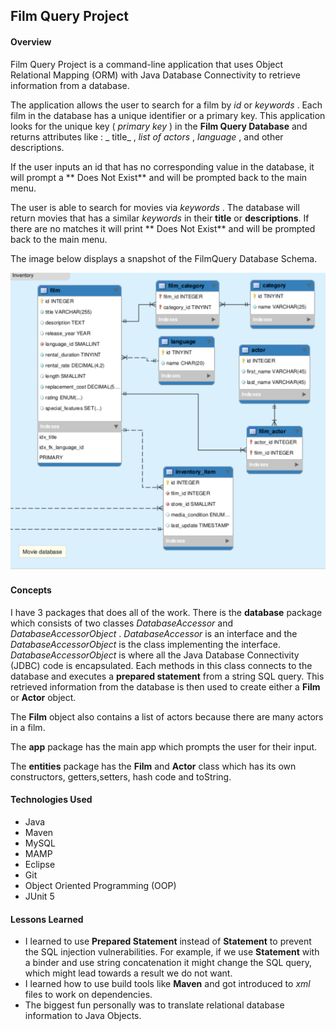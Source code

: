 ## Film Query Project

####  Overview

Film Query Project is a command-line application that uses Object Relational Mapping (ORM) with Java Database Connectivity to retrieve information from a database.

The application allows the user to search for a film by  _id_  or  _keywords_ . Each film in the database has a unique identifier or a primary key. This application looks for the unique key ( _primary key_ ) in the **Film Query Database** and returns attributes like : _ title_ , _list of actors_ , _language_ , and other descriptions.

If the user inputs an id that has no corresponding value in the database, it will prompt a ** Does Not Exist** and will be prompted back to the main menu.

The user is able to search for movies via  _keywords_ . The database will return movies that has a similar  _keywords_  in their **title** or **descriptions**. If there are no matches it will print ** Does Not Exist** and will be prompted back to the main menu.



The image below displays a snapshot of the FilmQuery Database Schema.



![alt text](https://github.com/Ankitshah89/FilmQueryProject/blob/master/src/com/skilldistillery/filmquery/ERD/ERD.png )


#### Concepts

I have 3 packages that does all of the work. There is the **database** package which consists of two classes  _DatabaseAccessor_  and  _DatabaseAccessorObject_ .  _DatabaseAccessor_  is an interface and the  _DatabaseAccessorObject_  is the class implementing the interface.         
   _DatabaseAccessorObject_  is where all the Java Database Connectivity (JDBC) code is encapsulated. Each methods in this class connects to the database and executes a **prepared statement** from a string SQL query. This retrieved information from the database is then used to create either a **Film** or **Actor** object.
 
 The **Film** object also contains a list of actors because there are many actors in a film.
 
 The **app** package has the main app which prompts the user for their input.  
  
 The **entities** package has the **Film** and **Actor** class which has its own constructors, getters,setters, hash code and toString.

 
#### Technologies Used
* Java
* Maven
* MySQL
* MAMP
* Eclipse
* Git
* Object Oriented Programming (OOP)
* JUnit 5

#### Lessons Learned
* I learned to use **Prepared Statement** instead of **Statement** to prevent the SQL injection vulnerabilities. For example, if we use **Statement** with a binder and use string concatenation it might change the SQL query, which might lead towards a result we do not want.
* I learned how to use  build tools like **Maven** and got introduced to  _xml_  files to work on dependencies.
* The biggest fun personally was to translate relational database information to Java Objects.



